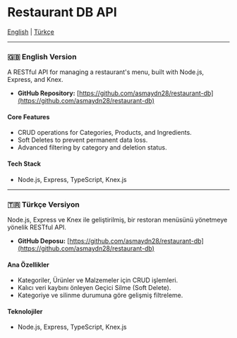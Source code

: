 # Restaurant DB API

[English](#-english-version) | [Türkçe](#-türkçe-versiyon)

---

### 🇬🇧 English Version

A RESTful API for managing a restaurant's menu, built with Node.js, Express, and Knex.

*   **GitHub Repository:** [https://github.com/asmaydn28/restaurant-db](https://github.com/asmaydn28/restaurant-db)

#### Core Features
*   CRUD operations for Categories, Products, and Ingredients.
*   Soft Deletes to prevent permanent data loss.
*   Advanced filtering by category and deletion status.

#### Tech Stack
*   Node.js, Express, TypeScript, Knex.js

---

### 🇹🇷 Türkçe Versiyon

Node.js, Express ve Knex ile geliştirilmiş, bir restoran menüsünü yönetmeye yönelik RESTful API.

*   **GitHub Deposu:** [https://github.com/asmaydn28/restaurant-db](https://github.com/asmaydn28/restaurant-db)

#### Ana Özellikler
*   Kategoriler, Ürünler ve Malzemeler için CRUD işlemleri.
*   Kalıcı veri kaybını önleyen Geçici Silme (Soft Delete).
*   Kategoriye ve silinme durumuna göre gelişmiş filtreleme.

#### Teknolojiler
*   Node.js, Express, TypeScript, Knex.js

